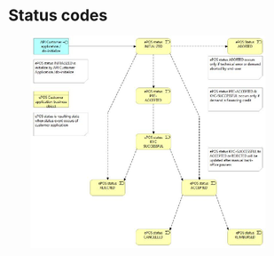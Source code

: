 # Status codes

<figure><img src="../.gitbook/assets/ePOs status life cycle (1).jpg" alt=""><figcaption></figcaption></figure>
